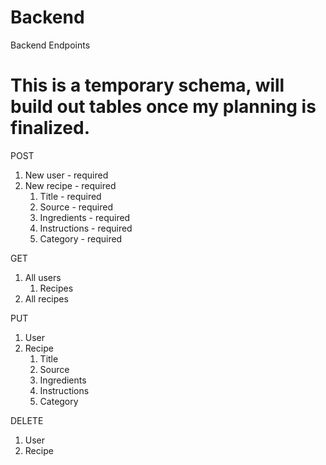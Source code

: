# Backend

Backend Endpoints

# This is a temporary schema, will build out tables once my planning is finalized.

POST

1. New user - required
1. New recipe - required
   1. Title - required
   2. Source - required
   3. Ingredients - required
   4. Instructions - required
   5. Category - required

GET

1. All users
   1. Recipes
2. All recipes

PUT

1. User
2. Recipe
   1. Title
   2. Source
   3. Ingredients
   4. Instructions
   5. Category

DELETE

1. User
2. Recipe
